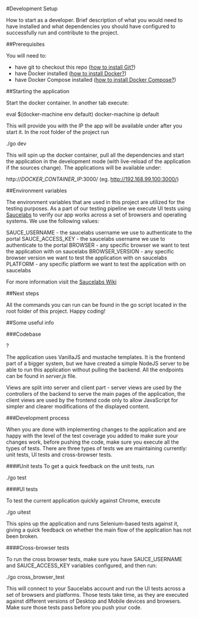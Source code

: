 #Development Setup

 How to start as a developer. Brief description of what you would need to have installed and what dependencies you should have configured to successfully run and contribute to the project.

##Prerequisites

You will need to:

* have git to checkout this repo ([how to install Git?](https://git-scm.com/book/en/v2/Getting-Started-Installing-Git))
* have Docker installed ([how to install Docker?](https://docs.docker.com/engine/installation/))
* have Docker Compose installed ([how to install Docker Compose?](https://docs.docker.com/compose/install/))

##Starting the application

Start the docker container. In another tab execute:

  eval $(docker-machine env default)
  docker-machine ip default

This will provide you with the IP the app will be available under after you start it. In the root folder of the project run

  ./go dev

This will spin up the docker container, pull all the dependencies and start the application in the development mode (with live-reload of the application if the sources change). The applications will be available under:

  http://*DOCKER_CONTAINER_IP*:3000/ (eg. http://192.168.99.100:3000/)

##Environment variables

The environment variables that are used in this project are utilized for the testing purposes. As a part of our testing pipeline we execute UI tests using [Saucelabs](https://saucelabs.com/) to verify our app works across a set of browsers and operating systems. We use the following values:

  SAUCE_USERNAME - the saucelabs username we use to authenticate to the portal
  SAUCE_ACCESS_KEY - the saucelabs username we use to authenticate to the portal
  BROWSER - any specific browser we want to test the application with on saucelabs
  BROWSER_VERSION - any specific browser version we want to test the application with on saucelabs
  PLATFORM - any specific platform we want to test the application with on saucelabs

For more information visit the [Saucelabs Wiki](https://wiki.saucelabs.com/display/DOCS/)

##Next steps

All the commands you can run can be found in the go script located in the root folder of this project. Happy coding!

##Some useful info

###Codebase

?

The application uses VanillaJS and mustache templates. It is the frontend part of a bigger system, but we have created a simple NodeJS server to be able to run this application without pulling the backend. All the endpoints can be found in *server.js* file.

Views are split into server and client part - server views are used by the controllers of the backend to serve the main pages of the application, the client views are used by the frontend code only to allow JavaScript for simpler and clearer modifications of the displayed content.

###Development process

When you are done with implementing changes to the application and are happy with the level of the test coverage you added to make sure your changes work, before pushing the code, make sure you execute all the types of tests. There are three types of tests we are maintaining currently: unit tests, UI tests and cross-browser tests.

####Unit tests
To get a quick feedback on the unit tests, run

  ./go test

####UI tests

To test the current application quickly against Chrome, execute

  ./go uitest

This spins up the application and runs Selenium-based tests against it, giving a quick feedback on whether the main flow of the application has not been broken.

####Cross-browser tests

To run the cross browser tests, make sure you have SAUCE_USERNAME and SAUCE_ACCESS_KEY variables configured, and then run:

  ./go cross_browser_test

This will connect to your Saucelabs account and run the UI tests across a set of browsers and platforms. Those tests take time, as they are executed against different versions of Desktop and Mobile devices and browsers. Make sure those tests pass before you push your code.
